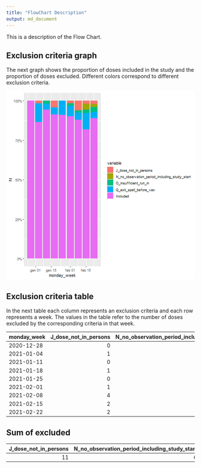 ```yaml
---
title: "FlowChart Description"
output: md_document
---
```


This is a description of the Flow Chart.









## Exclusion criteria graph

The next graph shows the proportion of doses included in the study and the proportion of doses excluded. 
Different colors correspond to different exclusion criteria. 
<br>



![plot of chunk Plot](figure/Plot-1.png)





## Exclusion criteria table

In the next table each column represents an exclusion criteria and each row represents a week. 
The values in the table refer to the number of doses excluded by the corresponding criteria in that week.
<br>

|monday_week | J_dose_not_in_persons| N_no_observation_period_including_study_start| O_insufficient_run_in| Q_exit_spell_before_vax| Included|
|:-----------|---------------------:|---------------------------------------------:|---------------------:|-----------------------:|--------:|
|2020-12-28  |                     0|                                             0|                     0|                       0|        6|
|2021-01-04  |                     1|                                             0|                     0|                       7|       51|
|2021-01-11  |                     0|                                             0|                     1|                       2|       51|
|2021-01-18  |                     1|                                             0|                     0|                       1|       21|
|2021-01-25  |                     0|                                             0|                     0|                       6|       60|
|2021-02-01  |                     1|                                             0|                     1|                       4|       55|
|2021-02-08  |                     4|                                             0|                     1|                       3|       58|
|2021-02-15  |                     2|                                             4|                     2|                      11|       85|
|2021-02-22  |                     2|                                             2|                     3|                       4|       88|


## Sum of excluded

| J_dose_not_in_persons| N_no_observation_period_including_study_start| O_insufficient_run_in| Q_exit_spell_before_vax| Included|
|---------------------:|---------------------------------------------:|---------------------:|-----------------------:|--------:|
|                    11|                                             6|                     8|                      38|      475|


